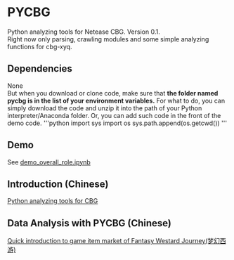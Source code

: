 # PYCBG
Python analyzing tools for Netease CBG. Version 0.1.<br>
Right now only parsing, crawling modules and some simple analyzing functions for cbg-xyq. <br>
## Dependencies
None<br>
But when you download or clone code, make sure that **the folder named pycbg is in the list of your environment variables.**
For what to do, you can simply download the code and unzip it into the path of your Python interpreter/Anaconda folder.
Or, you can add such code in the front of the demo code.
'''python
import sys
import os
sys.path.append(os.getcwd())
'''
## Demo
See [demo_overall_role.ipynb](https://github.com/likenji/pycbg/blob/master/xyq/demo_overall_role.ipynb)
## Introduction (Chinese)
[Python analyzing tools for CBG](https://www.zhihu.com/people/li-keng-jian/posts)
## Data Analysis with PYCBG (Chinese)
[Quick introduction to game item market of Fantasy Westard Journey(梦幻西游)](https://www.zhihu.com/question/39363742/answer/563628689)

